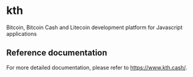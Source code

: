 # kth

Bitcoin, Bitcoin Cash and Litecoin development platform for Javascript applications

##  Reference documentation

For more detailed documentation, please refer to https://www.kth.cash/.

